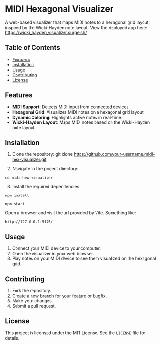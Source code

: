 # MIDI Hexagonal Visualizer

A web-based visualizer that maps MIDI notes to a hexagonal grid layout, inspired by the Wicki-Hayden note layout.
View the deployed app here: https://wicki_hayden_visualizer.surge.sh/

## Table of Contents

- [Features](#features)
- [Installation](#installation)
- [Usage](#usage)
- [Contributing](#contributing)
- [License](#license)

## Features

- **MIDI Support**: Detects MIDI input from connected devices.
- **Hexagonal Grid**: Visualizes MIDI notes on a hexagonal grid layout.
- **Dynamic Coloring**: Highlights active notes in real-time.
- **Wicki-Hayden Layout**: Maps MIDI notes based on the Wicki-Hayden note layout.

## Installation

1. Clone the repository:
   git clone https://github.com/your-username/midi-hex-visualizer.git

2. Navigate to the project directory:

```
cd midi-hex-visualizer
```

3. Install the required dependencies:

```
npm install
```

```
npm start
```

Open a browser and visit the url provided by Vite. Something like:

```
http://127.0.0.1:5175/
```

## Usage

1. Connect your MIDI device to your computer.
2. Open the visualizer in your web browser.
3. Play notes on your MIDI device to see them visualized on the hexagonal grid.

## Contributing

1. Fork the repository.
2. Create a new branch for your feature or bugfix.
3. Make your changes.
4. Submit a pull request.

## License

This project is licensed under the MIT License. See the `LICENSE` file for details.
